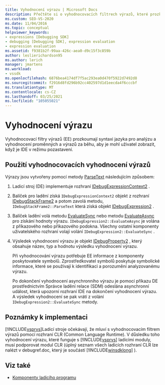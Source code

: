 ```yaml
---
title: Vyhodnocení výrazu | Microsoft Docs
description: Přečtěte si o vyhodnocovacích filtrech výrazů, které prozkoumají syntaxi jazyka pro analýzu a vyhodnocení proměnných a výrazů za běhu v režimu pozastavení.
ms.custom: SEO-VS-2020
ms.date: 11/04/2016
ms.topic: conceptual
helpviewer_keywords:
- expressions [Debugging SDK]
- debugging [Debugging SDK], expression evaluation
- expression evaluation
ms.assetid: f9381b2f-99aa-426c-aea0-d9c15f3c859b
author: leslierichardson95
ms.author: lerich
manager: jmartens
ms.workload:
- vssdk
ms.openlocfilehash: 6876bea4174df7f5ac293ea0d470f5922d7492d8
ms.sourcegitcommit: f2916d8fd296b92cc402597d1d1eecda4f6cccbf
ms.translationtype: MT
ms.contentlocale: cs-CZ
ms.lasthandoff: 03/25/2021
ms.locfileid: "105055021"
---
```

# <a name="expression-evaluator"></a>Vyhodnocení výrazu
Vyhodnocovací filtry výrazů (EE) prozkoumají syntaxi jazyka pro analýzu a vyhodnocení proměnných a výrazů za běhu, aby je mohl uživatel zobrazit, když je IDE v režimu pozastavení.

## <a name="use-expression-evaluators"></a>Použití vyhodnocovacích vyhodnocení výrazů
 Výrazy jsou vytvořeny pomocí metody [ParseText](../../extensibility/debugger/reference/idebugexpressioncontext2-parsetext.md) následujícím způsobem:

1. Ladicí stroj (DE) implementuje rozhraní [IDebugExpressionContext2](../../extensibility/debugger/reference/idebugexpressioncontext2.md) .

2. Balíček pro ladění získá `IDebugExpressionContext2` objekt z rozhraní [IDebugStackFrame2](../../extensibility/debugger/reference/idebugstackframe2.md) a potom zavolá metodu, `IDebugStackFrame2::ParseText` která získá objekt [IDebugExpression2](../../extensibility/debugger/reference/idebugexpression2.md) .

3. Balíček ladění volá metodu [EvaluateSync](../../extensibility/debugger/reference/idebugexpression2-evaluatesync.md) nebo metodu [EvaluateAsync](../../extensibility/debugger/reference/idebugexpression2-evaluateasync.md) pro získání hodnoty výrazu. `IDebugExpression2::EvaluateAsync` je volána z příkazového nebo příkazového podokna. Všechny ostatní komponenty uživatelského rozhraní volají volání `IDebugExpression2::EvaluateSync` .

4. Výsledek vyhodnocení výrazu je objekt [IDebugProperty2](../../extensibility/debugger/reference/idebugproperty2.md) , který obsahuje název, typ a hodnotu výsledku vyhodnocení výrazu.

   Při vyhodnocování výrazu potřebuje EE informace z komponenty poskytovatele symbolů. Zprostředkovatel symbolů poskytuje symbolické informace, které se používají k identifikaci a porozumění analyzovanému výrazu.

   Po dokončení vyhodnocení asynchronního výrazu je pomocí příkazu DE prostřednictvím Správce ladění relace (SDM) odeslána asynchronní událost, která upozorní rozhraní IDE na dokončení vyhodnocení výrazu. A výsledek vyhodnocení se pak vrátí z volání `IDebugExpression2::EvaluateSync` metody.

## <a name="implementation-notes"></a>Poznámky k implementaci
 [!INCLUDE[vsprvs](../../code-quality/includes/vsprvs_md.md)]Ladicí stroje očekávají, že mluví s vyhodnocovacím filtrem výrazů pomocí rozhraní CLR (Common Language Runtime). V důsledku toho vyhodnocení výrazu, které funguje s [!INCLUDE[vsprvs](../../code-quality/includes/vsprvs_md.md)] ladicími moduly, musí podporovat modul CLR (úplný seznam všech ladicích rozhraní CLR lze nalézt v debugref.doc, který je součástí [!INCLUDE[winsdklong](../../deployment/includes/winsdklong_md.md)] ).

## <a name="see-also"></a>Viz také
- [Komponenty ladicího programu](../../extensibility/debugger/debugger-components.md)
